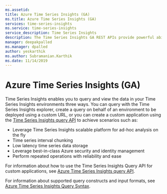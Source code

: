```yaml
---
ms.assetid:
title: Azure Time Series Insights (GA)
ms.title: Azure Time Series Insights (GA)
services: time-series-insights
ms.service: time-series-insights
service_description: Time Series Insights
description: The Time Series Insights GA REST APIs provide powerful abilities to query and view data in your environments.
manager: deepakpalled
ms.manager: dpalled
author: yeskarthik
ms.author: Subramanian.Karthik
ms.date: 11/14/2019
---
```


# Azure Time Series Insights (GA)

Time Series Insights enables you to query and view the data in your Time Series Insights environments three ways. You can query with the Time Series Insights explorer, create a query on behalf of an environment to be deployed using a custom URL, or you can create a custom application using the [Time Series Insights query API](ga-query-api.md) to achieve scenarios such as:

- Leverage Time Series Insights scalable platform for ad-hoc analysis on the fly
- Time series interval chunking
- Low latency time series data storage
- Leverage best-in-class Azure security and identity management
- Perform repeated operations with reliability and ease

For information about how to use the Time Series Insights Query API for custom applications, see [Azure Time Series Insights query API](ga-query-api.md). 

For information about supported query constructs and input formats, see [Azure Time Series Insights Query Syntax](ga-query-syntax.md).
